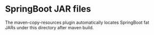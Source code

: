 # SpringBoot JAR files

The maven-copy-resources plugin automatically locates SpringBoot fat JARs under this directory after maven build.